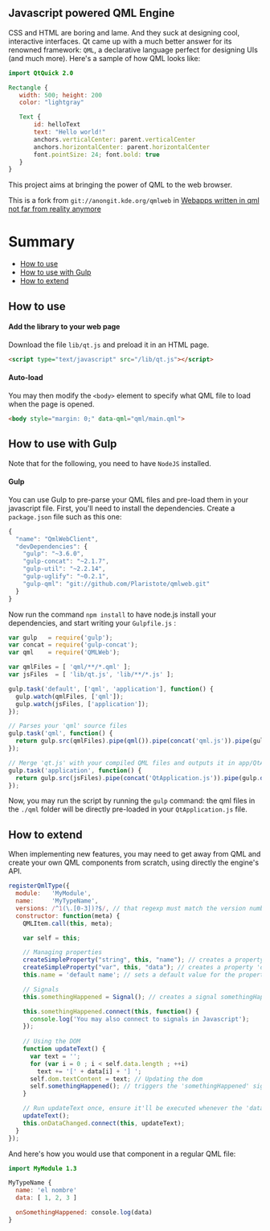 ## Javascript powered QML Engine
CSS and HTML are boring and lame. And they suck at designing cool, interactive interfaces. Qt came up with a much better answer for its renowned framework: `QML`, a declarative language perfect for designing UIs (and much more). Here's a sample of how QML looks like:

```QML
import QtQuick 2.0

Rectangle {
   width: 500; height: 200
   color: "lightgray"

   Text {
       id: helloText
       text: "Hello world!"
       anchors.verticalCenter: parent.verticalCenter
       anchors.horizontalCenter: parent.horizontalCenter
       font.pointSize: 24; font.bold: true
   }
}
```

This project aims at bringing the power of QML to the web browser.

This is a fork from `git://anongit.kde.org/qmlweb` in [Webapps written in qml not far from reality anymore](http://akreuzkamp.de/2013/07/10/webapps-written-in-qml-not-far-from-reality-anymore)

# Summary
* [How to use](#how-to-use)
* [How to use with Gulp](#how-to-use-with-gulp)
* [How to extend](#how-to-extend)

## How to use
#### Add the library to your web page
Download the file `lib/qt.js` and preload it in an HTML page.

```HTML
<script type="text/javascript" src="/lib/qt.js"></script>
```

#### Auto-load
You may then modify the `<body>` element to specify what QML file to load when the page is opened.

```HTML
<body style="margin: 0;" data-qml="qml/main.qml">
````

## How to use with Gulp
Note that for the following, you need to have `NodeJS` installed.
#### Gulp
You can use Gulp to pre-parse your QML files and pre-load them in your javascript file. First, you'll need to install the dependencies. Create a `package.json` file such as this one:

```Javascript
{
  "name": "QmlWebClient",
  "devDependencies": {
    "gulp": "~3.6.0",
    "gulp-concat": "~2.1.7",
    "gulp-util": "~2.2.14",
    "gulp-uglify": "~0.2.1",
    "gulp-qml": "git://github.com/Plaristote/qmlweb.git"
  }
}
````

Now run the command `npm install` to have node.js install your dependencies, and start writing your `Gulpfile.js` :

```Javascript
var gulp   = require('gulp');
var concat = require('gulp-concat');
var qml    = require('QMLWeb');

var qmlFiles = [ 'qml/**/*.qml' ];
var jsFiles  = [ 'lib/qt.js', 'lib/**/*.js' ];

gulp.task('default', ['qml', 'application'], function() {
  gulp.watch(qmlFiles, ['qml']);
  gulp.watch(jsFiles, ['application']);
});

// Parses your 'qml' source files
gulp.task('qml', function() {
  return gulp.src(qmlFiles).pipe(qml()).pipe(concat('qml.js')).pipe(gulp.dest('./lib'));
});

// Merge 'qt.js' with your compiled QML files and outputs it in app/QtApplication.js
gulp.task('application', function() {
  return gulp.src(jsFiles).pipe(concat('QtApplication.js')).pipe(gulp.dest('./app'));
});
````

Now, you may run the script by running the `gulp` command: the qml files in the `./qml` folder will be directly pre-loaded in your `QtApplication.js` file.

## How to extend
When implementing new features, you may need to get away from QML and create your own QML components from scratch, using directly the engine's API.

```Javascript
registerQmlType({
  module:   'MyModule',
  name:     'MyTypeName',
  versions: /^1(\.[0-3])?$/, // that regexp must match the version number for the import to work
  constructor: function(meta) {
    QMLItem.call(this, meta);

    var self = this;

    // Managing properties
    createSimpleProperty("string", this, "name"); // creates a property 'name' of type string
    createSimpleProperty("var", this, "data"); // creates a property 'data' of undefined type
    this.name = 'default name'; // sets a default value for the property 'name'

    // Signals
    this.somethingHappened = Signal(); // creates a signal somethingHappened

    this.somethingHappened.connect(this, function() {
      console.log('You may also connect to signals in Javascript');
    });
  
    // Using the DOM
    function updateText() {
      var text = '';
      for (var i = 0 ; i < self.data.length ; ++i)
        text += '[' + data[i] + '] ';
      self.dom.textContent = text; // Updating the dom
      self.somethingHappened(); // triggers the 'somethingHappened' signal.
    }

    // Run updateText once, ensure it'll be executed whenever the 'data' property changes.
    updateText();
    this.onDataChanged.connect(this, updateText);
  }
});
```

And here's how you would use that component in a regular QML file:
```QML
import MyModule 1.3

MyTypeName {
  name: 'el nombre'
  data: [ 1, 2, 3 ]

  onSomethingHappened: console.log(data)
}
```
